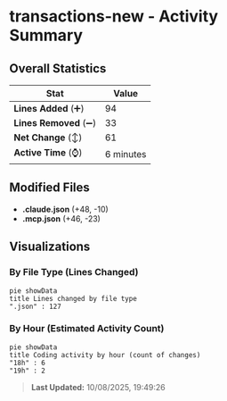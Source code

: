 # transactions-new - Activity Summary 

## Overall Statistics

| Stat                   | Value                                                             |
| ---------------------- | ----------------------------------------------------------------- |
| **Lines Added** (➕)   | 94                                          |
| **Lines Removed** (➖) | 33                                        |
| **Net Change** (↕)    | 61                |
| **Active Time** (⌚)   | 6 minutes |


## Modified Files
- **.claude.json** (+48, -10)
- **.mcp.json** (+46, -23)

## Visualizations

### By File Type (Lines Changed)

```mermaid
pie showData
title Lines changed by file type
".json" : 127
```

### By Hour (Estimated Activity Count)

```mermaid
pie showData
title Coding activity by hour (count of changes)
"18h" : 6
"19h" : 2
```


> **Last Updated:** 10/08/2025, 19:49:26
